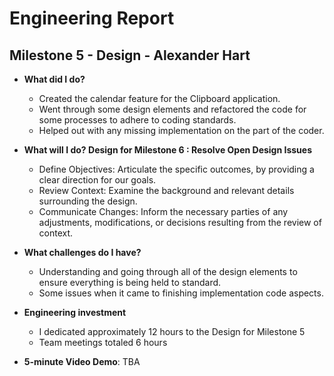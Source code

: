 # Engineering Report

## Milestone 5 - Design - Alexander Hart

* **What did I do?**
    * Created the calendar feature for the Clipboard application.
    * Went through some design elements and refactored the code for some processes to adhere to coding standards.
    * Helped out with any missing implementation on the part of the coder.

* **What will I do? Design for Milestone 6 : Resolve Open Design Issues**
    * Define Objectives: Articulate the specific outcomes, by providing a clear direction for our goals.
    * Review Context: Examine the background and relevant details surrounding the design.
    * Communicate Changes: Inform the necessary parties of any adjustments, modifications, or decisions resulting from the review of context.

* **What challenges do I have?**
    * Understanding and going through all of the design elements to ensure everything is being held to standard.
    * Some issues when it came to finishing implementation code aspects.
  
* **Engineering investment**
    * I dedicated approximately 12 hours to the Design for Milestone 5
    * Team meetings totaled 6 hours 
  
* **5-minute Video Demo**: TBA